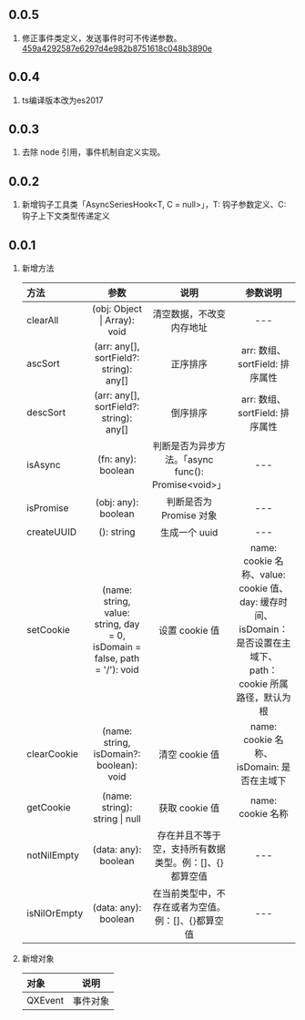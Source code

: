 ## 0.0.5
1. 修正事件类定义，发送事件时可不传递参数。[459a4292587e6297d4e982b8751618c048b3890e](https://github.com/neko-chilyann/qx-ts-util/commit/459a4292587e6297d4e982b8751618c048b3890e)

## 0.0.4

1. ts编译版本改为es2017
## 0.0.3

1. 去除 node 引用，事件机制自定义实现。

## 0.0.2

1. 新增钩子工具类「AsyncSeriesHook<T, C = null>」，T: 钩子参数定义、C: 钩子上下文类型传递定义

## 0.0.1

1. 新增方法

   | 方法         |                                    参数                                    |                          说明                          |                                                    参数说明                                                     |
   | :----------- | :------------------------------------------------------------------------: | :----------------------------------------------------: | :-------------------------------------------------------------------------------------------------------------: |
   | clearAll     |                        (obj: Object \| Array): void                        |                清空数据，不改变内存地址                |                                                       ---                                                       |
   | ascSort      |                  (arr: any[], sortField?: string): any[]                   |                        正序排序                        |                                         arr: 数组、sortField: 排序属性                                          |
   | descSort     |                  (arr: any[], sortField?: string): any[]                   |                        倒序排序                        |                                         arr: 数组、sortField: 排序属性                                          |
   | isAsync      |                             (fn: any): boolean                             | 判断是否为异步方法。「async func(): Promise\<void\>」  |                                                       ---                                                       |
   | isPromise    |                            (obj: any): boolean                             |                判断是否为 Promise 对象                 |                                                       ---                                                       |
   | createUUID   |                                 (): string                                 |                     生成一个 uuid                      |                                                       ---                                                       |
   | setCookie    | (name: string, value: string, day = 0, isDomain = false, path = '/'): void |                     设置 cookie 值                     | name: cookie 名称、value: cookie 值、day: 缓存时间、isDomain：是否设置在主域下、path：cookie 所属路径，默认为根 |
   | clearCookie  |                  (name: string, isDomain?: boolean): void                  |                     清空 cookie 值                     |                                    name: cookie 名称、isDomain: 是否在主域下                                    |
   | getCookie    |                       (name: string): string \| null                       |                     获取 cookie 值                     |                                                name: cookie 名称                                                |
   | notNilEmpty  |                            (data: any): boolean                            | 存在并且不等于空，支持所有数据类型。例：[]、{}都算空值 |                                                       ---                                                       |
   | isNilOrEmpty |                            (data: any): boolean                            |   在当前类型中，不存在或者为空值。例：[]、{}都算空值   |                                                       ---                                                       |

2. 新增对象

   | 对象    |   说明   |
   | :------ | :------: |
   | QXEvent | 事件对象 |
